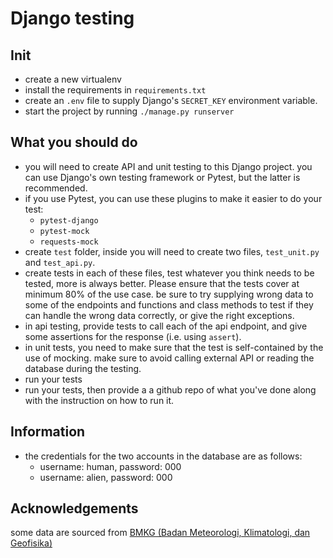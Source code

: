 # Django testing

## Init
- create a new virtualenv
- install the requirements in `requirements.txt`
- create an `.env` file to supply Django's `SECRET_KEY` environment variable.
- start the project by running `./manage.py runserver`
  
## What you should do
- you will need to create API and unit testing to this Django project. you can use Django's own testing framework or Pytest, but the latter is recommended.
- if you use Pytest, you can use these plugins to make it easier to do your test:
  - `pytest-django`
  - `pytest-mock`
  - `requests-mock`
- create `test` folder, inside you will need to create two files, `test_unit.py` and `test_api.py`.
- create tests in each of these files, test whatever you think needs to be tested, more is always better. Please ensure that the tests cover at minimum 80% of the use case. be sure to try supplying wrong data to some of the endpoints and functions and class methods to test if they can handle the wrong data correctly, or give the right exceptions.
- in api testing, provide tests to call each of the api endpoint, and give some assertions for the response (i.e. using `assert`).
- in unit tests, you need to make sure that the test is self-contained by the use of mocking. make sure to avoid calling external API or reading the database during the testing.
- run your tests
- run your tests, then provide a a github repo of what you've done along with the instruction on how to run it.

## Information
- the credentials for the two accounts in the database are as follows:
  - username: human, password: 000
  - username: alien, password: 000

## Acknowledgements
some data are sourced from [BMKG (Badan Meteorologi, Klimatologi, dan Geofisika)](https://data.bmkg.go.id)
